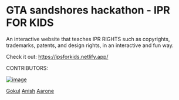 # GTA sandshores hackathon - IPR FOR KIDS
An interactive website that teaches IPR RIGHTS such as copyrights, trademarks, patents, and design rights, in an interactive and fun way.

Check it out: https://ipsforkids.netlify.app/


CONTRIBUTORS: 

[![image](https://github.com/AaroneGeorge/Intellectual-Property-Rights-Website-for-kids/assets/96471433/42ca3878-4178-41b6-8059-0324e7cbbb07)](https://github.com/deepesh1793)

[Gokul](https://github.com/gokul-sreenath)
[Anish](https://github.com/Anishabhi)
[Aarone](https://github.com/aaronegeorge)

